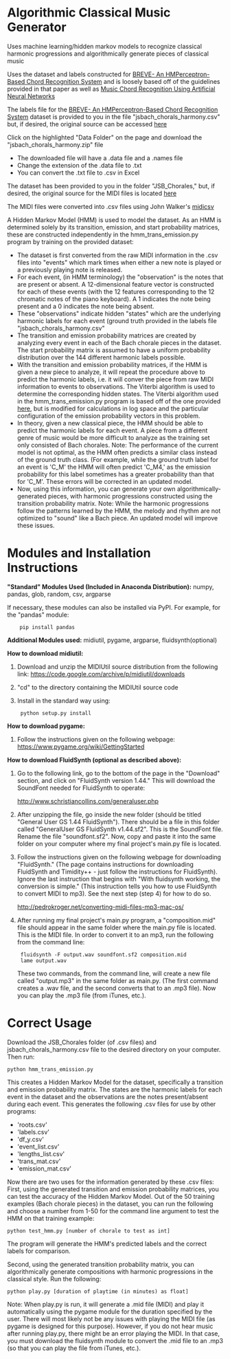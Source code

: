 Algorithmic Classical Music Generator
=========================

Uses machine learning/hidden markov models to recognize classical harmonic progressions and algorithmically generate pieces of classical music

Uses the dataset and labels constructed for [BREVE- An HMPerceptron-Based Chord Recognition System](https://link.springer.com/chapter/10.1007/978-3-642-11674-2_7)
and is loosely based off of the guidelines provided in that paper as well as
[Music Chord Recognition Using Artificial Neural Networks](https://www.researchgate.net/publication/256374891_Music_Chord_Recognition_Using_Artificial_Neural_Networks)

The labels file for the [BREVE- An HMPerceptron-Based Chord Recognition System](https://link.springer.com/chapter/10.1007/978-3-642-11674-2_7) dataset is provided to you in the file "jsbach_chorals_harmony.csv" but, if desired, the original source can be accessed [here](https://archive.ics.uci.edu/ml/datasets/Bach+Choral+Harmony)

Click on the highlighted "Data Folder" on the page and download the "jsbach_chorals_harmony.zip" file 
- The downloaded file will have a .data file and a .names file
- Change the extension of the .data file to .txt 
- You can convert the .txt file to .csv in Excel

The dataset has been provided to you in the folder "JSB_Chorales," but, if desired, the original source for the MIDI files is located [here](https://github.com/jamesrobertlloyd/infinite-bach/tree/master/data/chorales/midi)

The MIDI files were converted into .csv files using John Walker's [midicsv](http://www.fourmilab.ch/webtools/midicsv/)

A Hidden Markov Model (HMM) is used to model the dataset. As an HMM is determined solely by its transition, emission, and start probability matrices, these are constructed independently in the hmm_trans_emission.py program by training on the provided dataset: 
- The dataset is first converted from the raw MIDI information in the .csv files into "events" which mark times when either a new note is played or a previously playing note is released. 
- For each event, (in HMM terminology) the "observation" is the notes that are present or absent. A 12-dimensional feature vector is constructed for each of these events (with the 12 features corresponding to the 12 chromatic notes of the piano keyboard). A 1 indicates the note being present and a 0 indicates the note being absent. 
- These "observations" indicate hidden "states" which are the underlying harmonic labels for each event (ground truth provided in the labels file "jsbach_chorals_harmony.csv"
- The transition and emission probability matrices are created by analyzing every event in each of the Bach chorale pieces in the dataset. The start probability matrix is assumed to have a uniform probability distribution over the 144 different harmonic labels possible. 
- With the transition and emission probability matrices, if the HMM is given a new piece to analyze, it will repeat the procedure above to predict the harmonic labels, i.e. it will conver the piece from raw MIDI information to events to observations. The Viterbi algorithm is used to determine the corresponding hidden states. The Viterbi algorithm used in the hmm_trans_emission.py program is based off of the one provided [here](https://en.wikipedia.org/wiki/Viterbi_algorithm), but is modified for calculations in log space and the particular configuration of the emission probability vectors in this problem. 
- In theory, given a new classical piece, the HMM should be able to predict the harmonic labels for each event. A piece from a different genre of music would be more difficult to analyze as the training set only consisted of Bach chorales. 
Note: The performance of the current model is not optimal, as the HMM often predicts a similar class instead of the ground truth class. (For example, while the ground truth label for an event is 'C_M' the HMM will often predict 'C_M4,' as the emission probability for this label sometimes has a greater probability than that for 'C_M'. These errors will be corrected in an updated model. 
- Now, using this information, you can generate your own algorithmically-generated pieces, with harmonic progressions constructed using the transition probability matrix. 
Note: While the harmonic progressions follow the patterns learned by the HMM, the melody and rhythm are not optimized to "sound" like a Bach piece. An updated model will improve these issues. 

Modules and Installation Instructions
=========================

**"Standard" Modules Used (Included in Anaconda Distribution):** numpy, pandas, glob, random, csv, argparse

If necessary, these modules can also be installed via PyPI. For example, for the "pandas" module: 

        pip install pandas

**Additional Modules used:** midiutil, pygame, argparse, fluidsynth(optional)  

**How to download midiutil:**
1. Download and unzip the MIDIUtil source distribution from the following link:
https://code.google.com/archive/p/midiutil/downloads

2. "cd" to the directory containing the MIDIUtil source code

3. Install in the standard way using:

        python setup.py install

**How to download pygame:** 
1. Follow the instructions given on the following webpage:
https://www.pygame.org/wiki/GettingStarted


**How to download FluidSynth (optional as described above):** 
1. Go to the following link, go to the bottom of the page in the "Download"
section, and click on "FluidSynth version 1.44." This will download the 
SoundFont needed for FluidSynth to operate: 

    http://www.schristiancollins.com/generaluser.php

2. After unzipping the file, go inside the new folder (should be titled 
"General User GS 1.44 FluidSynth"). There should be a file in this folder 
called "GeneralUser GS FluidSynth v1.44.sf2". This is the SoundFont file. 
Rename the file "soundfont.sf2". Now, copy and paste it into the same folder
on your computer where my final project's  main.py file is located. 

3. Follow the instructions given on the following webpage for downloading
"FluidSynth." (The page contains instructions for downloading FluidSynth
and Timidity++ - just follow the instructions for FluidSynth). Ignore the 
last instruction that begins with "With fluidsynth working, the conversion 
is simple." (This instruction tells you how to use FluidSynth to convert
MIDI to mp3). See the next step (step 4) for how to do so.

    http://pedrokroger.net/converting-midi-files-mp3-mac-os/

4. After running my final project's main.py program, a "composition.mid" file 
should appear in the same folder where the main.py file is located. This is 
the MIDI file. In order to convert it to an mp3, run the following from the 
command line:                                                               

        fluidsynth -F output.wav soundfont.sf2 composition.mid  
        lame output.wav  

    These two commands, from the command line, will create a new file called
    "output.mp3" in the same folder as main.py. (The first command creates a
    .wav file, and the second converts that to an .mp3 file). Now you can play 
    the .mp3 file (from iTunes, etc.). 

Correct Usage
=========================

Download the JSB_Chorales folder (of .csv files) and jsbach_chorals_harmony.csv file
to the desired directory on your computer.
Then run:

    python hmm_trans_emission.py 
    
This creates a Hidden Markov Model for the dataset, specifically a transition and emission probability matrix. The states are the harmonic labels for each event in the dataset and the observations are the notes present/absent during each event. This generates the following .csv files for use by other programs: 
- 'roots.csv'
- 'labels.csv'
- 'df_y.csv'
- 'event_list.csv'
- 'lengths_list.csv'
- 'trans_mat.csv'
- 'emission_mat.csv'

Now there are two uses for the information generated by these .csv files:
First, using the generated transition and emission probability matrices, you can test the accuracy of the Hidden
Markov Model. Out of the 50 training examples (Bach chorale pieces) in the dataset, you can run the following and choose a number from 1-50 for the command line argument to test the HMM on that training example:

    python test_hmm.py [number of chorale to test as int]
    
The program will generate the HMM's predicted labels and the correct labels for comparison. 

Second, using the generated transition probability matrix, you can algorithmically generate compositions with harmonic progressions in the classical style. 
Run the following:

    python play.py [duration of playtime (in minutes) as float]
    
Note: When play.py is run, it will generate a .mid file (MIDI) and play it 
automatically using the pygame module for the duration specified by the user. 
There will most likely not be any issues with playing the MIDI 
file (as pygame is designed for this purpose). However, if you do not hear
music after running play.py, there might be an error playing the MIDI. In that
case, you must download the fluidsynth module to convert the .mid file to an .mp3 (so
that you can play the file from iTunes, etc.). 
